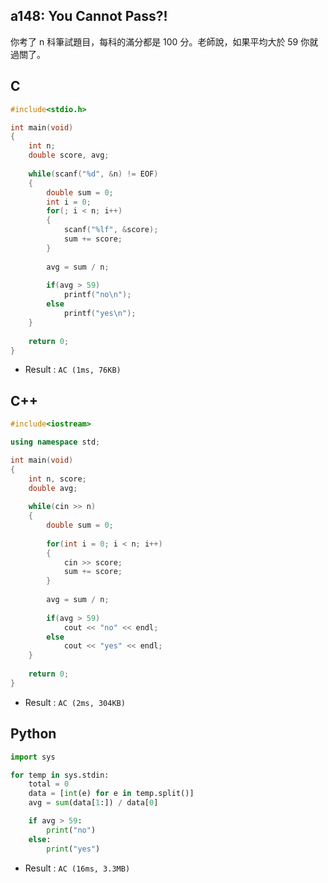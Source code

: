 ## a148: You Cannot Pass?!
你考了 n 科筆試題目，每科的滿分都是 100 分。老師說，如果平均大於 59 你就過關了。

## C
```C
#include<stdio.h>

int main(void)
{
	int n;
	double score, avg;
	
	while(scanf("%d", &n) != EOF)
	{
		double sum = 0;
		int i = 0;
		for(; i < n; i++)
		{
			scanf("%lf", &score);
			sum += score;
		}
			
		avg = sum / n;
		
		if(avg > 59)
			printf("no\n");
		else
			printf("yes\n");
	}
	
	return 0;
}
```
 * Result : `AC (1ms, 76KB)`

## C++
```C++
#include<iostream>

using namespace std;

int main(void)
{
	int n, score;
	double avg;
	
	while(cin >> n)
	{
		double sum = 0;
		
		for(int i = 0; i < n; i++)
		{
			cin >> score;
			sum += score;
		}
		
		avg = sum / n;
		
		if(avg > 59)
			cout << "no" << endl;
		else
			cout << "yes" << endl;
	}
	
	return 0;
}

```
 * Result : `AC (2ms, 304KB)`

## Python
```python
import sys

for temp in sys.stdin:
    total = 0
    data = [int(e) for e in temp.split()]
    avg = sum(data[1:]) / data[0]

    if avg > 59:
        print("no")
    else:
        print("yes")
```
 * Result : `AC (16ms, 3.3MB)`
